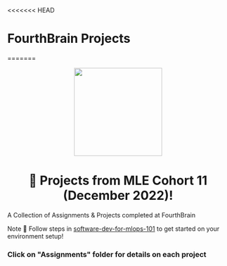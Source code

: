 <<<<<<< HEAD
# FourthBrain Projects

=======
<p align = "center" draggable=”false” ><img src="https://user-images.githubusercontent.com/37101144/161836199-fdb0219d-0361-4988-bf26-48b0fad160a3.png" 
     width="200px"
     height="auto"/>
</p>



# <h1 align="center" id="heading">:wave: Projects from MLE Cohort 11 (December 2022)!</h1>
A Collection of Assignments & Projects completed at FourthBrain 

Note :tada: Follow steps in [software-dev-for-mlops-101](https://github.com/FourthBrain/software-dev-for-mlops-101) to get started on your environment setup! 



### Click on "Assignments" folder for details on each project
